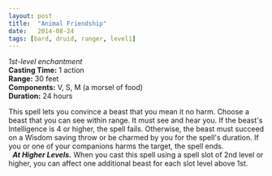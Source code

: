```yaml
---
layout: post
title:  "Animal Friendship"
date:   2014-08-24
tags: [bard, druid, ranger, level1]
---
```


*1st-level enchantment*  
**Casting Time:** 1 action  
**Range:** 30 feet  
**Components:** V, S, M (a morsel of food)  
**Duration:** 24 hours

This spell lets you convince a beast that you mean it no harm. Choose a beast that you can see within range. It must see and hear you. If the beast's Intelligence is 4 or higher, the spell fails. Otherwise, the beast must succeed on a Wisdom saving throw or be charmed by you for the spell's duration. If you or one of your companions harms the target, the spell ends.  
&nbsp;&nbsp;_**At Higher Levels.**_ When you cast this spell using a spell slot of 2nd level or higher, you can affect one additional beast for each slot level above 1st.

